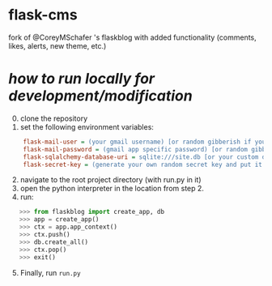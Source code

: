 # flask-cms
fork of @CoreyMSchafer 's flaskblog with added functionality (comments, likes, alerts, new theme, etc.)

# _how to run locally for development/modification_ #
0. clone the repository
1. set the following environment variables:
```ini
    flask-mail-user = (your gmail username) [or random gibberish if you do not want to use mail features, reset password will not work in this case]
    flask-mail-password = (gmail app specific password) [or random gibberish if you do not want to use mail features, reset password will not work in this case]
    flask-sqlalchemy-database-uri = sqlite:///site.db [or your custom database uri]
    flask-secret-key = (generate your own random secret key and put it here) [you can easily make one with os.urandom(24).hex()]
```
2. navigate to the root project directory (with run.py in it)
3. open the python interpreter in the location from step 2.
4. run:
```py
   >>> from flaskblog import create_app, db
   >>> app = create_app()
   >>> ctx = app.app_context()
   >>> ctx.push()
   >>> db.create_all()
   >>> ctx.pop()
   >>> exit()
```
5. Finally, run `run.py`
